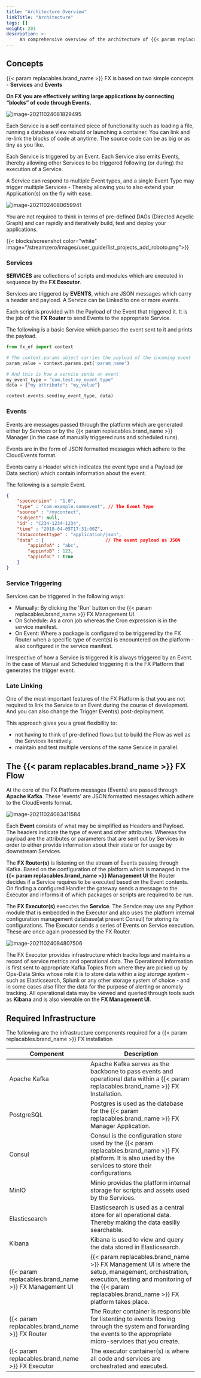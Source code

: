 ```yaml
---
title: "Architecture Overview"
linkTitle: "Architecture"
tags: []
weight: 201
description: >-
     An comprehensive overview of the architecture of {{< param replacables.brand_name  >}} FX.
---
```


## Concepts

{{< param replacables.brand_name  >}} FX is based on two simple concepts - **Services** and **Events**

**On FX you are effectively writing large applications by connecting “blocks” of code through Events.** 

![image-20211024081829495](/images/image-20211024081829495.png)

Each Service is a self contained piece of functionality such as loading a file, running a database view rebuild or launching a container. You can link and re-link the blocks of code at anytime. The source code can be as big or as tiny as you like.

Each Service is triggered by an Event. Each Service also emits Events, thereby allowing other Services to be triggered following (or during) the execution of a Service.

A Service can respond to multiple Event types, and a single Event Type may trigger multiple Services - Thereby allowing you to also extend your Application(s) on the fly with ease.

![image-20211024080659941](/images/image-20211024080659941.png)

You are not required to think in terms of pre-defined DAGs (Directed Acyclic Graph) and can rapidly and iteratively build, test and deploy your applications. 

{{< blocks/screenshot color="white" image="/streamzero/images/user_guide/list_projects_add_roboto.png">}}


### Services

**SERVICES** are collections of scripts and modules which are executed in sequence by the **FX Executor**. 

Services are triggered by **EVENTS**, which are JSON messages which carry a header and payload. A Service can be Linked to one or more events.

Each script is provided with the Payload of the Event that triggered it. It is the job of the **FX Router** to send Events to the appropriate Service.

The following is a basic Service which parses the event sent to it and prints the payload.

```python
from fx_ef import context

# The context.params object carries the payload of the incoming event
param_value = context.params.get('param_name')

# And this is how a service sends an event
my_event_type = "com.test.my_event_type"
data = {"my attribute": "my_value"}

context.events.send(my_event_type, data)


```

### Events

Events are messages passed through the platform which are generated either by Services or by the {{< param replacables.brand_name  >}} Manager (in the case of manually triggered runs and scheduled runs).

Events are in the form of JSON formatted messages which adhere to the CloudEvents format. 

Events carry a Header which indicates the event type and a Payload (or Data section) which contain information about the event. 

The following is a sample Event.

```json
{
    "specversion" : "1.0",
    "type" : "com.example.someevent", // The Event Type
    "source" : "/mycontext",
    "subject": null,
    "id" : "C234-1234-1234",
    "time" : "2018-04-05T17:31:00Z",
    "datacontenttype" : "application/json",
    "data" : {                       // The event payload as JSON
        "appinfoA" : "abc",
        "appinfoB" : 123,
        "appinfoC" : true
    }
}
```

### Service Triggering

Services can be triggered in the following ways:

- Manually: By clicking the 'Run' button on the {{< param replacables.brand_name  >}} FX Management UI.
- On Schedule: As a cron job whereas the Cron expression is in the service manifest.
- On Event: Where a package is configured to be triggered by the FX Router when a specific type of event(s) is encountered on the platform - also configured in the service manifest.

Irrespective of how a Service is triggered it is always triggered by an Event. In the case of Manual and Scheduled triggering it is the FX Platform that generates the trigger event.

### Late Linking

One of the most important features of the FX Platform is that you are not required to link the Service to an Event during the course of development. And you can also change the Trigger Event(s) post-deployment. 

This approach gives you a great flexibility to: 

* not having to think of pre-defined flows but to build the Flow as well as the Services iteratively.
* maintain and test multiple versions of the same Service in parallel.



## The {{< param replacables.brand_name  >}} FX Flow

At the core of the FX Platform messages (Events) are passed through **Apache Kafka**. These 'events' are JSON formatted messages which adhere to the CloudEvents format. 

![image-20211024083411584](/images/image-20211024083411584.png)

Each **Event** consists of what may be simplified as Headers and Payload. The headers indicate the type of event and other attributes. Whereas the payload are the attributes or parameters that are sent out by Services in order to either provide information about their state or for usage by downstream Services.

The **FX Router(s)** is listening on the stream of Events passing through Kafka. Based on the configuration of the platform which is managed in the **{{< param replacables.brand_name  >}} Management UI** the Router decides if a Service requires to be executed based on the Event contents. On finding a configured Handler the gateway sends a message to the Executor and informs it of which packages or scripts are required to be run.

The **FX Executor(s)** executes the **Service**. The Service may use any Python module that is embedded in the Executor and also uses the platform internal configuration management database(at present Consul) for storing its configurations. The Executor sends a series of Events on Service execution. These are once again processed by the FX Router.

![image-20211024084807506](/images/image-20211024084807506.png)

The FX Executor provides infrastructure which tracks logs and maintains a record of service metrics and operational data. The Operational information is first sent to appropriate Kafka Topics from where they are picked up by Ops-Data Sinks whose role it is to store data within a *log storage system* - such as Elasticsearch, Splunk or any other storage system of choice - and in some cases also filter the data for the purpose of alerting or anomaly tracking. All operational data may be viewed and queried through tools such as **Kibana** and is also viewable on the **FX Management UI**.



## Required Infrastructure

The following are the infrastructure components required for a {{< param replacables.brand_name  >}} FX installation

| Component         | Description                                                  |
| ----------------- | ------------------------------------------------------------ |
| Apache Kafka      | Apache Kafka serves as the backbone to pass events and operational data within a {{< param replacables.brand_name  >}} FX Installation. |
| PostgreSQL        | Postgres is used as the database for the {{< param replacables.brand_name  >}} FX Manager Application. |
| Consul            | Consul is the configuration store used by the {{< param replacables.brand_name  >}} FX platform. It is also used by the services to store their configurations. |
| MinIO             | Minio provides the platform internal storage for scripts and assets used by the Services. |
| Elasticsearch     | Elasticsearch is used as a central store for all operational data. Thereby making the data easiliy searchable. |
| Kibana            | Kibana is used to view and query the data stored in Elasticsearch. |
| {{< param replacables.brand_name  >}} FX Management UI  | {{< param replacables.brand_name  >}} FX Management UI is where the setup, management, orchestration, execution, testing and monitoring of the {{< param replacables.brand_name  >}} FX platform takes place. |
| {{< param replacables.brand_name  >}} FX Router   | The Router container is responsible for listenting to events flowing through the system and forwarding the events to the appropriate micro-services that you create. |
| {{< param replacables.brand_name  >}} FX Executor | The executor container(s) is where all code and services are orchestrated and executed.   |

